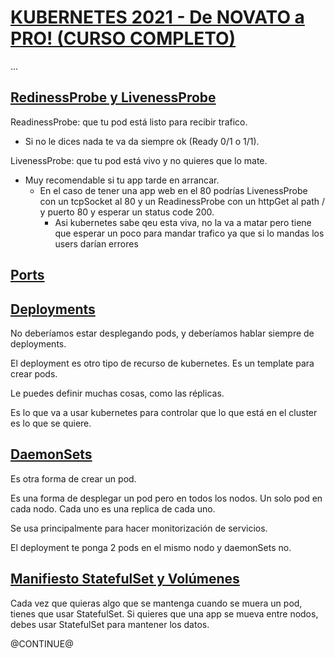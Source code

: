 # [KUBERNETES 2021 - De NOVATO a PRO! (CURSO COMPLETO)](https://www.youtube.com/watch?v=DCoBcpOA7W4&t=1596s)

...

## [RedinessProbe y LivenessProbe](https://youtu.be/DCoBcpOA7W4?t=2289)

ReadinessProbe: que tu pod está listo para recibir trafico.

- Si no le dices nada te va da siempre ok (Ready 0/1 o 1/1).

LivenessProbe: que tu pod está vivo y no quieres que lo mate.

- Muy recomendable si tu app tarde en arrancar.
  - En el caso de tener una app web en el 80 podrías LivenessProbe con un tcpSocket al 80 y un ReadinessProbe con un httpGet al path / y puerto 80 y esperar un status code 200.
    - Asi kubernetes sabe qeu esta viva, no la va a matar pero tiene que esperar un poco para mandar trafico ya que si lo mandas los users darían errores

## [Ports](https://youtu.be/DCoBcpOA7W4?t=2417)

## [Deployments](https://youtu.be/DCoBcpOA7W4?t=2473)

No deberíamos estar desplegando pods, y deberíamos hablar siempre de deployments.

El deployment es otro tipo de recurso de kubernetes. Es un template para crear pods.

Le puedes definir muchas cosas, como las réplicas.

Es lo que va a usar kubernetes para controlar que lo que está en el cluster es lo que se quiere.

## [DaemonSets](https://youtu.be/DCoBcpOA7W4?t=2628)

Es otra forma de crear un pod.

Es una forma de desplegar un pod pero en todos los nodos. Un solo pod en cada nodo. Cada uno es una replica de cada uno.

Se usa principalmente para hacer monitorización de servicios.

El deployment te ponga 2 pods en el mismo nodo y daemonSets no.

## [Manifiesto StatefulSet y Volúmenes](https://youtu.be/DCoBcpOA7W4?t=2811)

Cada vez que quieras algo que se mantenga cuando se muera un pod, tienes que usar StatefulSet.
Si quieres que una app se mueva entre nodos, debes usar StatefulSet para mantener los datos.

@CONTINUE@
